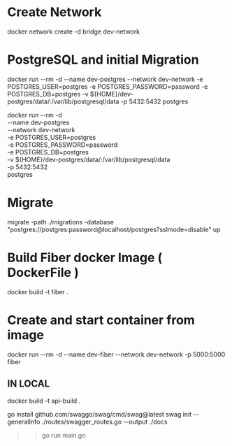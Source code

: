 # Create Network

docker network create -d bridge dev-network

# PostgreSQL and initial Migration

docker run --rm -d --name dev-postgres --network dev-network -e POSTGRES_USER=postgres -e POSTGRES_PASSWORD=password -e POSTGRES_DB=postgres -v \${HOME}/dev-postgres/data/:/var/lib/postgresql/data -p 5432:5432 postgres

docker run --rm -d \
 --name dev-postgres \
 --network dev-network \
 -e POSTGRES_USER=postgres \
 -e POSTGRES_PASSWORD=password \
 -e POSTGRES_DB=postgres \
 -v \${HOME}/dev-postgres/data/:/var/lib/postgresql/data \
 -p 5432:5432 \
 postgres

# Migrate

migrate -path ./migrations -database "postgres://postgres:password@localhost/postgres?sslmode=disable" up

# Build Fiber docker Image ( DockerFile )

docker build -t fiber .

# Create and start container from image

docker run --rm -d --name dev-fiber --network dev-network -p 5000:5000 fiber

## IN LOCAL

docker build -t api-build .

go install github.com/swaggo/swag/cmd/swag@latest
swag init --generalInfo ./routes/swagger_routes.go --output ./docs
>> go run main.go
